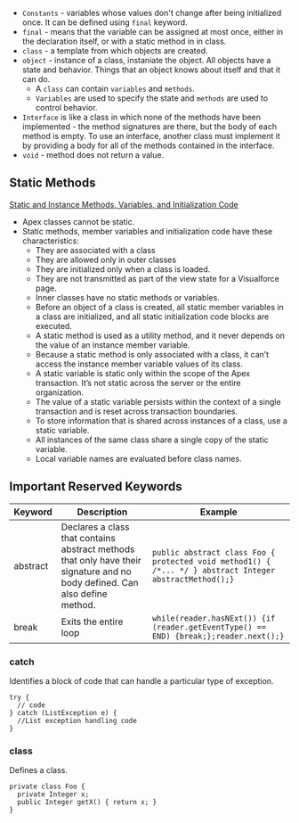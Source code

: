 * `Constants` - variables whose values don't change after being initialized once.  It can be defined using `final` keyword.
* `final` - means that the variable can be assigned at most once, either in the declaration itself, or with a static method in in class.
* `class` - a template from which objects are created.
* `object` - instance of a class, instaniate the object.  All objects have a state and behavior.  Things that an object knows about itself and that it can do.
  * A `class` can contain `variables` and `methods`.  
  * `Variables` are used to specify the state and `methods` are used to control behavior.
* `Interface` is like a class in which none of the methods have been implemented - the method signatures are there, but the body of each method is empty.  To use an interface, another class must implement it by providing a body for all of the methods contained in the interface.
* `void` - method does not return a value.
## Static Methods
[Static and Instance Methods, Variables, and Initialization Code](https://developer.salesforce.com/docs/atlas.en-us.apexcode.meta/apexcode/apex_classes_static.htm?search_text=static)
* Apex classes cannot be static.  
* Static methods, member variables and initialization code have these characteristics:
  * They are associated with a class
  * They are allowed only in outer classes
  * They are initialized only when a class is loaded.
  * They are not transmitted as part of the view state for a Visualforce page.
  * Inner classes have no static methods or variables.
  * Before an object of a class is created, all static member variables in a class are initialized, and all static initialization code blocks are executed.
  * A static method is used as a utility method, and it never depends on the value of an instance member variable. 
  * Because a static method is only associated with a class, it can’t access the instance member variable values of its class.
  * A static variable is static only within the scope of the Apex transaction. It’s not static across the server or the entire organization. 
  * The value of a static variable persists within the context of a single transaction and is reset across transaction boundaries. 
  * To store information that is shared across instances of a class, use a static variable.
  * All instances of the same class share a single copy of the static variable. 
  * Local variable names are evaluated before class names.
## Important Reserved Keywords
| Keyword | Description | Example |
|------|-----|---|
|abstract| Declares a class that contains abstract methods that only have their signature and no body defined.  Can also define method. | `public abstract class Foo { protected void method1() { /*... */ } abstract Integer abstractMethod();}` |
| break | Exits the entire loop | `while(reader.hasNExt()) {if (reader.getEventType() == END) {break;};reader.next();}` |

### catch
Identifies a block of code that can handle a particular type of exception.
```apex
try {
  // code
} catch (ListException e) {
  //List exception handling code
}
```
### class
Defines a class.
```apex 
private class Foo {
  private Integer x;
  public Integer getX() { return x; }
}
```
